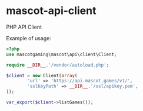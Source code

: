 # mascot-api-client
PHP API Client

Example of usage:
```php
<?php
use mascotgaming\mascot\api\client\Client;

require __DIR__.'/vendor/autoload.php';

$client = new Client(array(
        'url' => 'https://api.mascot.games/v1/',
        'sslKeyPath' => __DIR__.'/ssl/apikey.pem',
));

var_export($client->listGames());
```
